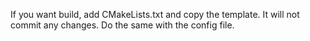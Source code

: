If you want build, add CMakeLists.txt and copy the template. It will not commit any changes.
Do the same with the config file.
